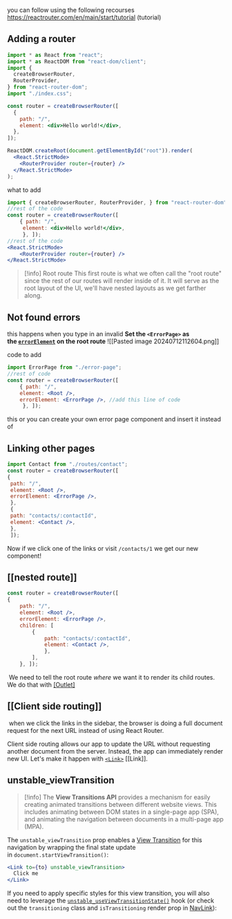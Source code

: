 you can follow using the following recourses
https://reactrouter.com/en/main/start/tutorial (tutorial)


## Adding a router
```jsx
import * as React from "react";
import * as ReactDOM from "react-dom/client";
import {
  createBrowserRouter,
  RouterProvider,
} from "react-router-dom";
import "./index.css";

const router = createBrowserRouter([
  {
    path: "/",
    element: <div>Hello world!</div>,
  },
]);

ReactDOM.createRoot(document.getElementById("root")).render(
  <React.StrictMode>
    <RouterProvider router={router} />
  </React.StrictMode>
);

```


what to add
```jsx
import { createBrowserRouter, RouterProvider, } from "react-router-dom";
//rest of the code
const router = createBrowserRouter([ 
	{ path: "/",
	 element: <div>Hello world!</div>, 
	 }, ]);
//rest of the code
<React.StrictMode> 
	<RouterProvider router={router} /> 
</React.StrictMode>
```

>[!info] Root route
This first route is what we often call the "root route" since the rest of our routes will render inside of it. It will serve as the root layout of the UI, we'll have nested layouts as we get farther along.

## Not found errors
this happens when you type in an invalid 
**Set the `<ErrorPage>` as the [`errorElement`](https://reactrouter.com/en/main/route/error-element) on the root route**
![[Pasted image 20240712112604.png]]

code to add 
```jsx
import ErrorPage from "./error-page";
//rest of code
const router = createBrowserRouter([ 
	{ path: "/", 
	element: <Root />, 
	errorElement: <ErrorPage />, //add this line of code
	 }, ]);
```

this or you can create your own error page component and insert it instead of <ErrorPage />

## Linking other pages
```jsx 
import Contact from "./routes/contact"; 
const router = createBrowserRouter([ 
{ 
 path: "/", 
 element: <Root />, 
 errorElement: <ErrorPage />, 
 }, 
 { 
 path: "contacts/:contactId", 
 element: <Contact />, 
 }, 
 ]);
```
Now if we click one of the links or visit `/contacts/1` we get our new component!

## [[nested route]]
```jsx 
const router = createBrowserRouter([ 
{ 
	path: "/", 
	element: <Root />, 
	errorElement: <ErrorPage />, 
	children: [ 
		{ 
			path: "contacts/:contactId", 
			element: <Contact />, 
			}, 
		], 
	}, ]);
```

 We need to tell the root route _where_ we want it to render its child routes. We do that with [[Outlet]](https://reactrouter.com/en/main/components/outlet)
 

## [[Client side routing]] 

 when we click the links in the sidebar, the browser is doing a full document request for the next URL instead of using React Router.

Client side routing allows our app to update the URL without requesting another document from the server. Instead, the app can immediately render new UI. Let's make it happen with [`<Link>`](https://reactrouter.com/en/main/components/link) [[Link]].

## unstable_viewTransition

>[!info] 
The **View Transitions API** provides a mechanism for easily creating animated transitions between different website views. This includes animating between DOM states in a single-page app (SPA), and animating the navigation between documents in a multi-page app (MPA).

The `unstable_viewTransition` prop enables a [View Transition](https://developer.mozilla.org/en-US/docs/Web/API/View_Transitions_API) for this navigation by wrapping the final state update in `document.startViewTransition()`:

```jsx
<Link to={to} unstable_viewTransition>
  Click me
</Link>
```
If you need to apply specific styles for this view transition, you will also need to leverage the [`unstable_useViewTransitionState()`](https://reactrouter.com/en/main/hooks//use-view-transition-state) hook (or check out the `transitioning` class and `isTransitioning` render prop in [NavLink](https://reactrouter.com/en/main/components/nav-link)):